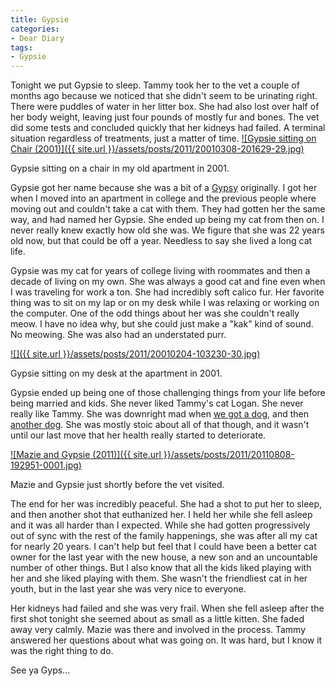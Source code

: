 ```yaml
---
title: Gypsie
categories:
- Dear Diary
tags:
- Gypsie
---
```


Tonight we put Gypsie to sleep. Tammy took her to the vet a couple of months ago because we noticed that she didn't seem to be urinating right. There were puddles of water in her litter box. She had also lost over half of her body weight, leaving just four pounds of mostly fur and bones. The vet did some tests and concluded quickly that her kidneys had failed. A terminal situation regardless of treatments, just a matter of time.
[![Gypsie sitting on Chair (2001)]({{ site.url }}/assets/posts/2011/20010308-201629-29.jpg)](http://thingelstad.com/s/gypsie/20010308-201629-29/img)  

Gypsie sitting on a chair in my old apartment in 2001.

Gypsie got her name because she was a bit of a [Gypsy](http://en.wikipedia.org/wiki/Gypsy) originally. I got her when I moved into an apartment in college and the previous people where moving out and couldn't take a cat with them. They had gotten her the same way, and had named her Gypsie. She ended up being my cat from then on. I never really knew exactly how old she was. We figure that she was 22 years old now, but that could be off a year. Needless to say she lived a long cat life.

Gypsie was my cat for years of college living with roommates and then a decade of living on my own. She was always a good cat and fine even when I was traveling for work a ton. She had incredibly soft calico fur. Her favorite thing was to sit on my lap or on my desk while I was relaxing or working on the computer. One of the odd things about her was she couldn't really meow. I have no idea why, but she could just make a "kak" kind of sound. No meowing. She was also had an understated purr.

[![]({{ site.url }}/assets/posts/2011/20010204-103230-30.jpg)](http://thingelstad.com/s/gypsie/20010204-103230-30/img)  

Gypsie sitting on my desk at the apartment in 2001.

Gypsie ended up being one of those challenging things from your life before being married and kids. She never liked Tammy's cat Logan. She never really like Tammy. She was downright mad when [we got a dog](/thingelstad/were-getting-a-dog), and then [another dog](/thingelstad/welcome-chase). She was mostly stoic about all of that though, and it wasn't until our last move that her health really started to deteriorate.

[![Mazie and Gypsie (2011)]({{ site.url }}/assets/posts/2011/20110808-192951-0001.jpg)](http://thingelstad.com/s/gypsie/20110808-192951-0001/img)  

Mazie and Gypsie just shortly before the vet visited.

The end for her was incredibly peaceful. She had a shot to put her to sleep, and then another shot that euthanized her. I held her while she fell asleep and it was all harder than I expected. While she had gotten progressively out of sync with the rest of the family happenings, she was after all my cat for nearly 20 years. I can't help but feel that I could have been a better cat owner for the last year with the new house, a new son and an uncountable number of other things. But I also know that all the kids liked playing with her and she liked playing with them. She wasn't the friendliest cat in her youth, but in the last year she was very nice to everyone.

Her kidneys had failed and she was very frail. When she fell asleep after the first shot tonight she seemed about as small as a little kitten. She faded away very calmly. Mazie was there and involved in the process. Tammy answered her questions about what was going on. It was hard, but I know it was the right thing to do.

See ya Gyps...
